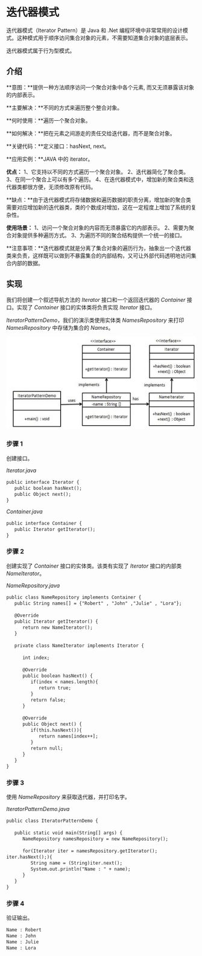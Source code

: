 
# 迭代器模式

迭代器模式（Iterator Pattern）是 Java 和 .Net 编程环境中非常常用的设计模式。这种模式用于顺序访问集合对象的元素，不需要知道集合对象的底层表示。

迭代器模式属于行为型模式。

## 介绍

**意图：**提供一种方法顺序访问一个聚合对象中各个元素, 而又无须暴露该对象的内部表示。

**主要解决：**不同的方式来遍历整个整合对象。

**何时使用：**遍历一个聚合对象。

**如何解决：**把在元素之间游走的责任交给迭代器，而不是聚合对象。

**关键代码：**定义接口：hasNext, next。

**应用实例：**JAVA 中的 iterator。

**优点：** 1、它支持以不同的方式遍历一个聚合对象。 2、迭代器简化了聚合类。 3、在同一个聚合上可以有多个遍历。 4、在迭代器模式中，增加新的聚合类和迭代器类都很方便，无须修改原有代码。

**缺点：**由于迭代器模式将存储数据和遍历数据的职责分离，增加新的聚合类需要对应增加新的迭代器类，类的个数成对增加，这在一定程度上增加了系统的复杂性。

**使用场景：** 1、访问一个聚合对象的内容而无须暴露它的内部表示。 2、需要为聚合对象提供多种遍历方式。 3、为遍历不同的聚合结构提供一个统一的接口。

**注意事项：**迭代器模式就是分离了集合对象的遍历行为，抽象出一个迭代器类来负责，这样既可以做到不暴露集合的内部结构，又可让外部代码透明地访问集合内部的数据。

## 实现

我们将创建一个叙述导航方法的 _Iterator_ 接口和一个返回迭代器的 _Container_ 接口。实现了 _Container_ 接口的实体类将负责实现 _Iterator_ 接口。

_IteratorPatternDemo_，我们的演示类使用实体类 _NamesRepository_ 来打印 _NamesRepository_ 中存储为集合的 _Names_。

![迭代器模式的 UML 图](../img/iterator_pattern_uml_diagram.jpg)

### 步骤 1

创建接口。

_Iterator.java_

```
public interface Iterator {
   public boolean hasNext();
   public Object next();
}

```

_Container.java_

```
public interface Container {
   public Iterator getIterator();
}

```

### 步骤 2

创建实现了 _Container_ 接口的实体类。该类有实现了 _Iterator_ 接口的内部类 _NameIterator_。

_NameRepository.java_

```
public class NameRepository implements Container {
   public String names[] = {"Robert" , "John" ,"Julie" , "Lora"};

   @Override
   public Iterator getIterator() {
      return new NameIterator();
   }

   private class NameIterator implements Iterator {

      int index;

      @Override
      public boolean hasNext() {
         if(index < names.length){
            return true;
         }
         return false;
      }

      @Override
      public Object next() {
         if(this.hasNext()){
            return names[index++];
         }
         return null;
      }		
   }
}

```

### 步骤 3

使用 _NameRepository_ 来获取迭代器，并打印名字。

_IteratorPatternDemo.java_

```
public class IteratorPatternDemo {

   public static void main(String[] args) {
      NameRepository namesRepository = new NameRepository();

      for(Iterator iter = namesRepository.getIterator(); iter.hasNext();){
         String name = (String)iter.next();
         System.out.println("Name : " + name);
      } 	
   }
}

```

### 步骤 4

验证输出。

```
Name : Robert
Name : John
Name : Julie
Name : Lora

```

